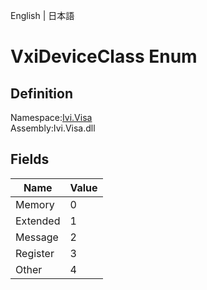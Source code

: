 English | 日本語

# VxiDeviceClass Enum

## Definition
Namespace:[Ivi.Visa](../Visa.md)<BR>
Assembly:Ivi.Visa.dll

## Fields

|Name|Value|
|---|---|
|Memory|0|
|Extended|1|
|Message|2|
|Register|3|
|Other|4|
